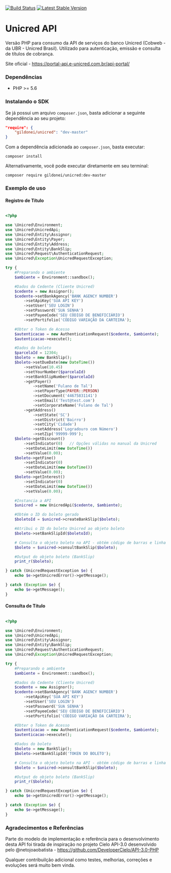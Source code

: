 [![Build Status](https://api.travis-ci.org/gildonei/unicred.png)](https://travis-ci.org/gildonei/unicred)
[![Latest Stable Version](https://poser.pugx.org/gildonei/unicred/v/stable.svg)](https://packagist.org/packages/gildonei/unicred)

# Unicred API 
Versão PHP para consumo da API de serviços do banco Unicred (Cobweb - da UBR - Unicred Brasil).
Utilizado para autenticação, emissão e consulta de títulos de cobrança.

Site oficial - https://portal-api.e-unicred.com.br/api-portal/



### Dependências

* PHP >= 5.6

### Instalando o SDK

Se já possui um arquivo `composer.json`, basta adicionar a seguinte dependência ao seu projeto:

```json
"require": {
    "gildonei/unicred": "dev-master"
}
```

Com a dependência adicionada ao `composer.json`, basta executar:

```
composer install
```

Alternativamente, você pode executar diretamente em seu terminal:

```
composer require gildonei/unicred:dev-master
```

### Exemplo de uso

#### Registro de Título

```php

<?php

use \Unicred\Environment;
use \Unicred\UnicredApi;
use \Unicred\Entity\Assignor;
use \Unicred\Entity\Payer;
use \Unicred\Entity\Address;
use \Unicred\Entity\BankSlip;
use \Unicred\Request\AuthenticationRequest;
use \Unicred\Exception\UnicredRequestException;

try {
    #Preparando o ambiente
    $ambiente = Environment::sandbox();

    #Dados do Cedente (Cliente Unicred)
    $cedente = new Assignor();
    $cedente->setBankAgency('BANK AGENCY NUMBER')
        ->setApiKey('SUA API KEY')
        ->setUser('SEU LOGIN')
        ->setPassword('SUA SENHA')
        ->setPayeeCode('SEU CÓDIGO DE BENEFICIÁRIO')
        ->setPortifolio('CÓDIGO VARIAÇÃO DA CARTEIRA');

    #Obter o Token de Acesso
    $autenticacao = new AuthenticationRequest($cedente, $ambiente);
    $autenticacao->execute();

    #Dados do boleto
    $parcelaId = 12304;
    $boleto = new BankSlip();
    $boleto->setDueDate(new DateTime())
        ->setValue(10.45)
        ->setYourNumber($parcelaId)
        ->setBankSlipNumber($parcelaId)
		->getPayer()
            ->setName('Fulano de Tal')
            ->setPayerType(PAYER::PERSON)
            ->setDocument('44675831141')
            ->setEmail('Test@test.com')
            ->setCorporateName('Fulano de Tal')
        ->getAddress()
            ->setState('SC')
            ->setDistrict('Bairro')
            ->setCity('Cidade')
            ->setAddress('Logradouro com Número')
            ->setZip('99999-999');
	$boleto->getDiscount()
		->setIndicator(0)	// Opções válidas no manual da Unicred
		->setDateLimit(new DateTime())
		->setValue(0.00);
	$boleto->getFine()
		->setIndicator(0)
		->setDateLimit(new DateTime())
		->setValue(0.00);
	$boleto->getInterest()
		->setIndicator(0)
		->setDateLimit(new DateTime())
		->setValue(0.00);

    #Instancia a API
    $unicred = new UnicredApi($cedente, $ambiente);

    #Obtém o ID do boleto gerado
    $boletoId = $unicred->createBankSlip($boleto);

    #Atribui o ID do boleto Unicred ao objeto boleto
    $boleto->setBankSlipId($boletoId);

    # Consulta o objeto boleto na API - obtém código de barras e linha digitável
    $boleto = $unicred->consultBankSlip($boleto);

    #Output do objeto boleto (BankSlip)
    print_r($boleto);

} catch (UnicredRequestException $e) {
    echo $e->getUnicredError()->getMessage();

} catch (Exception $e) {
    echo $e->getMessage();
}
```

#### Consulta de Título

```php

<?php

use \Unicred\Environment;
use \Unicred\UnicredApi;
use \Unicred\Entity\Assignor;
use \Unicred\Entity\BankSlip;
use \Unicred\Request\AuthenticationRequest;
use \Unicred\Exception\UnicredRequestException;

try {
    #Preparando o ambiente
    $ambiente = Environment::sandbox();

    #Dados do Cedente (Cliente Unicred)
    $cedente = new Assignor();
    $cedente->setBankAgency('BANK AGENCY NUMBER')
        ->setApiKey('SUA API KEY')
        ->setUser('SEU LOGIN')
        ->setPassword('SUA SENHA')
        ->setPayeeCode('SEU CÓDIGO DE BENEFICIÁRIO')
        ->setPortifolio('CÓDIGO VARIAÇÃO DA CARTEIRA');

    #Obter o Token de Acesso
    $autenticacao = new AuthenticationRequest($cedente, $ambiente);
    $autenticacao->execute();

    #Dados do boleto
    $boleto = new BankSlip();
    $boleto->setBankSlipId('TOKEN DO BOLETO');

    # Consulta o objeto boleto na API - obtém código de barras e linha digitável
    $boleto = $unicred->consultBankSlip($boleto);

    #Output do objeto boleto (BankSlip)
    print_r($boleto);

} catch (UnicredRequestException $e) {
    echo $e->getUnicredError()->getMessage();

} catch (Exception $e) {
    echo $e->getMessage();
}

```

### Agradecimentos e Referências

Parte do modelo de implementação e referência para o desenvolvimento desta API foi tirada de inspiração no projeto Cielo API-3.0 desenvolvido pelo @netojoaobatista - https://github.com/DeveloperCielo/API-3.0-PHP

Qualquer contribuilção adicional como testes, melhorias, correções e evoluções será muito bem vinda.
